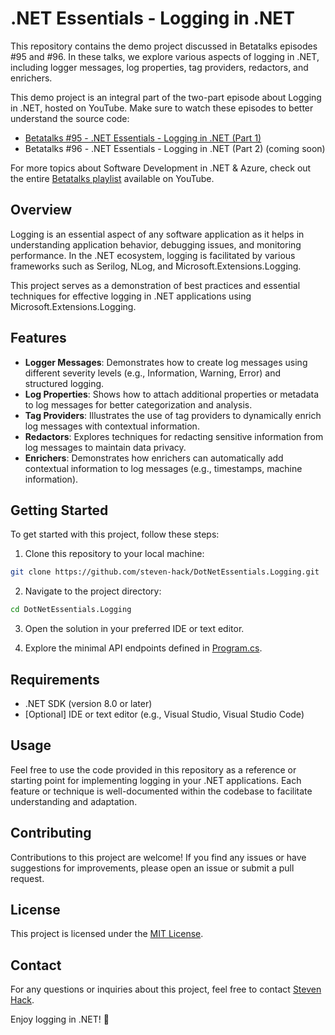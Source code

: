 # .NET Essentials - Logging in .NET

This repository contains the demo project discussed in Betatalks episodes #95 and #96. In these talks, we explore various aspects of logging in .NET, including logger messages, log properties, tag providers, redactors, and enrichers.

This demo project is an integral part of the two-part episode about Logging in .NET, hosted on YouTube. Make sure to watch these episodes to better understand the source code:
- [Betatalks #95 - .NET Essentials - Logging in .NET (Part 1)](https://youtu.be/sK8WK_I9VYs)
- Betatalks #96 - .NET Essentials - Logging in .NET (Part 2) (coming soon)

For more topics about Software Development in .NET & Azure, check out the entire [Betatalks playlist](https://www.youtube.com/playlist?list=PLCLCtgDNNiJR_LDx6RT8X50VrKAH3_49B) available on YouTube.

## Overview

Logging is an essential aspect of any software application as it helps in understanding application behavior, debugging issues, and monitoring performance. In the .NET ecosystem, logging is facilitated by various frameworks such as Serilog, NLog, and Microsoft.Extensions.Logging.

This project serves as a demonstration of best practices and essential techniques for effective logging in .NET applications using Microsoft.Extensions.Logging.

## Features

- **Logger Messages**: Demonstrates how to create log messages using different severity levels (e.g., Information, Warning, Error) and structured logging.
- **Log Properties**: Shows how to attach additional properties or metadata to log messages for better categorization and analysis.
- **Tag Providers**: Illustrates the use of tag providers to dynamically enrich log messages with contextual information.
- **Redactors**: Explores techniques for redacting sensitive information from log messages to maintain data privacy.
- **Enrichers**: Demonstrates how enrichers can automatically add contextual information to log messages (e.g., timestamps, machine information).

## Getting Started

To get started with this project, follow these steps:

1. Clone this repository to your local machine:

```bash
git clone https://github.com/steven-hack/DotNetEssentials.Logging.git
```

2. Navigate to the project directory:

```bash
cd DotNetEssentials.Logging
```

3. Open the solution in your preferred IDE or text editor.

4. Explore the minimal API endpoints defined in [Program.cs](Program.cs).

## Requirements

- .NET SDK (version 8.0 or later)
- [Optional] IDE or text editor (e.g., Visual Studio, Visual Studio Code)

## Usage

Feel free to use the code provided in this repository as a reference or starting point for implementing logging in your .NET applications. Each feature or technique is well-documented within the codebase to facilitate understanding and adaptation.

## Contributing

Contributions to this project are welcome! If you find any issues or have suggestions for improvements, please open an issue or submit a pull request.

## License

This project is licensed under the [MIT License](LICENSE).

## Contact

For any questions or inquiries about this project, feel free to contact [Steven Hack](mailto:s.hack@betabit.nl).

Enjoy logging in .NET! 🚀
